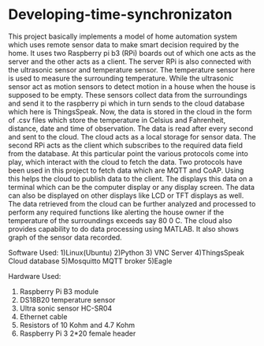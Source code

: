 # Developing-time-synchronizaton

This project basically implements a model of home automation system which uses remote sensor data to make smart decision required by the home. It uses two Raspberry pi b3 (RPi) boards out of which one acts as the server and the other acts as a client. The server RPi is also connected with the ultrasonic sensor and temperature sensor. The temperature sensor here is used to measure the surrounding temperature. While the ultrasonic sensor act as motion sensors to detect motion in a house when the house is supposed to be empty. These sensors collect data from the surroundings and send it to the raspberry pi which in turn sends to the cloud database which here is ThingsSpeak. 
Now, the data is stored in the cloud in the form of .csv files which store the temperature in Celsius and Fahrenheit, distance, date and time of observation. The data is read after every second and sent to the cloud. The cloud acts as a local storage for sensor data. The second RPi acts as the client which subscribes to the required data field from the database. At this particular point the various protocols come into play, which interact with the cloud to fetch the data. Two protocols have been used in this project to fetch data which are MQTT and CoAP. Using this helps the cloud to publish data to the client. The displays this data on a terminal which can be the computer display or any display screen. The data can also be displayed on other displays like LCD or TFT displays as well. The data retrieved from the cloud can be further analyzed and processed to perform any required functions like alerting the house owner if the temperature of the surroundings exceeds say 80 0 C. The cloud also provides capability to do data processing using MATLAB. It also shows graph of the sensor data recorded.

Software Used:
1)Linux(Ubuntu)
2)Python
3) VNC Server
4)ThingsSpeak Cloud database
5)Mosquitto MQTT broker
5)Eagle

Hardware Used:
1)	Raspberry Pi B3 module
2)	DS18B20 temperature sensor
3)	Ultra sonic sensor HC-SR04
4)	Ethernet cable
5)	Resistors of 10 Kohm and 4.7 Kohm
6)	Raspberry Pi 3 2*20 female header
